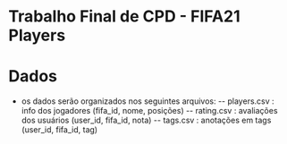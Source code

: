 # Trabalho Final de CPD - FIFA21 Players

# Dados
- os dados serão organizados nos seguintes arquivos:
-- players.csv : info dos jogadores (fifa_id, nome, posições) 
-- rating.csv : avaliações dos usuários (user_id, fifa_id, nota)
-- tags.csv : anotações em tags (user_id, fifa_id, tag)